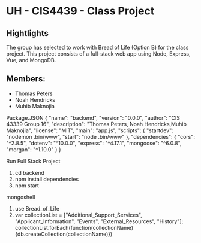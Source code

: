 # UH - CIS4439 - Class Project
## Hightlights
The group has selected to work with Bread of Life (Option B) for the class project. This project consists of a full-stack web app using Node, Express, Vue, and MongoDB. 

## Members: 
- Thomas Peters 
- Noah Hendricks
- Muhib Maknojia


Package.JSON
{
  "name": "backend",
  "version": "0.0.0",
  "author": "CIS 43339 Group 16",
  "description": "Thomas Peters, Noah Hendricks,Muhib Maknojia",
  "license": "MIT",
  "main": "app.js",
  "scripts": {
    "startdev": "nodemon .bin/www",
    "start": "node .bin/www"
  },
  "dependencies": {
    "cors": "^2.8.5",
    "dotenv": "^10.0.0",
    "express": "^4.17.1",
    "mongoose": "^6.0.8",
    "morgan": "^1.10.0"
  }
}



Run Full Stack Project
1. cd backend
2. npm install dependencies
3. npm start

mongoshell
1. use Bread_of_Life
2. var collectionList = ["Additional_Support_Services", "Applicant_Information", "Events", "External_Resources", "History"];
   collectionList.forEach(function(collectionName) {db.createCollection(collectionName)})
